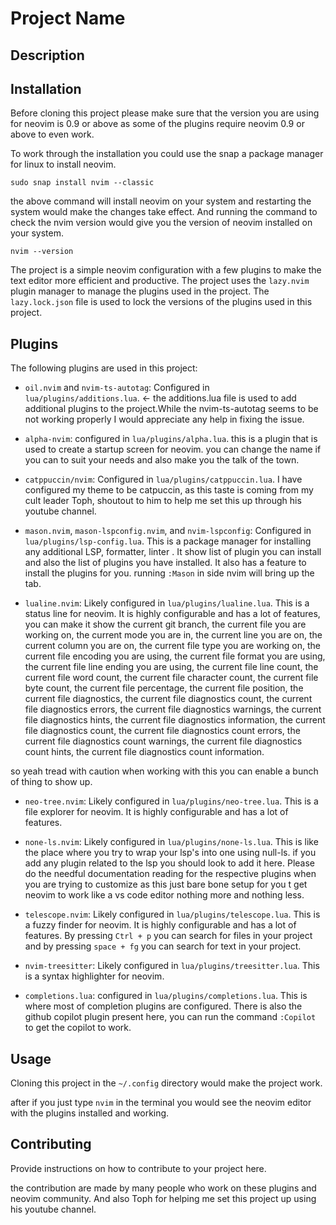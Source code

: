 # Project Name

## Description

## Installation

Before cloning this project please make sure that the version you are using for neovim is 0.9 or above as some of the plugins require neovim 0.9 or above to even work. 

To work through the installation you could use the snap a package manager for linux to install neovim. 

``` sudo snap install nvim --classic ```    

the above command will install neovim on your system and restarting the system would make the changes take effect.
And running the command to check the nvim version would give you the version of neovim installed on your system.

``` nvim --version ```

The project is a simple neovim configuration with a few plugins to make the text editor more efficient and productive. The project uses the `lazy.nvim` plugin manager to manage the plugins used in the project. The `lazy.lock.json` file is used to lock the versions of the plugins used in this project.

## Plugins

The following plugins are used in this project:

- `oil.nvim` and `nvim-ts-autotag`: Configured in `lua/plugins/additions.lua`. <- the additions.lua file is used to add additional plugins to the project.While the nvim-ts-autotag seems to be not working properly I would appreciate any help in fixing the issue.

- `alpha-nvim`: configured in `lua/plugins/alpha.lua`. this is a plugin that is used to create a startup screen for neovim. you can change the name if you can to suit your needs and also make you the talk of the town.

- `catppuccin/nvim`: Configured in `lua/plugins/catppuccin.lua`. I have configured my theme to be catpuccin, as this taste is coming from my cult leader Toph, shoutout to him to help me set this up through his youtube channel.

- `mason.nvim`, `mason-lspconfig.nvim`, and `nvim-lspconfig`: Configured in `lua/plugins/lsp-config.lua`. 
    This is a package manager for installing any additional LSP, formatter, linter . It show list of plugin you can install and also the list of plugins you have installed. It also has a feature to install the plugins for you.
    running ```:Mason``` in side nvim will bring up the tab.
- `lualine.nvim`: Likely configured in `lua/plugins/lualine.lua`. This is a status line for neovim. It is highly configurable and has a lot of features, you can make it show the current git branch, the current file you are working on, the current mode you are in, the current line you are on, the current column you are on, the current file type you are working on, the current file encoding you are using, the current file format you are using, the current file line ending you are using, the current file line count, the current file word count, the current file character count, the current file byte count, the current file percentage, the current file position, the current file diagnostics, the current file diagnostics count, the current file diagnostics errors, the current file diagnostics warnings, the current file diagnostics hints, the current file diagnostics information, the current file diagnostics count, the current file diagnostics count errors, the current file diagnostics count warnings, the current file diagnostics count hints, the current file diagnostics count information.

so yeah tread with caution when working with this you can enable a bunch of thing to show up.

- `neo-tree.nvim`: Likely configured in `lua/plugins/neo-tree.lua`. This is a file explorer for neovim. It is highly configurable and has a lot of features. 
- `none-ls.nvim`: Likely configured in `lua/plugins/none-ls.lua`. This is like the place where you try to wrap your lsp's into one using null-ls. if you add any plugin related to the lsp you should look to add it here. Please do the needful documentation reading for the respective plugins when you are trying to customize as this just bare bone setup for you t get neovim to work like a vs code editor nothing more and nothing less.
- `telescope.nvim`: Likely configured in `lua/plugins/telescope.lua`. This is a fuzzy finder for neovim. It is highly configurable and has a lot of features. By pressing `Ctrl + p` you can search for files in your project and by pressing `space + fg` you can search for text in your project. 

- `nvim-treesitter`: Likely configured in `lua/plugins/treesitter.lua`. This is a syntax highlighter for neovim.

- `completions.lua`: configured in `lua/plugins/completions.lua`. This is where most of completion plugins are configured. There is also the github copilot plugin present here, you can run the command ```:Copilot``` to get the copilot to work.

## Usage

Cloning this project in the `~/.config` directory would make the project work. 

after if you just type ```nvim``` in the terminal you would see the neovim editor with the plugins installed and working.

## Contributing

Provide instructions on how to contribute to your project here.

the contribution are made by many people who work on these plugins and neovim community. And also Toph for helping me set this project up using his youtube channel. 

